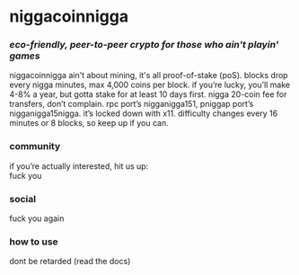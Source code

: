 # niggacoinnigga  
### *eco-friendly, peer-to-peer crypto for those who ain't playin' games*  

niggacoinnigga ain't about mining, it's all proof-of-stake (poS). blocks drop every nigga minutes, max 4,000 coins per block. if you’re lucky, you’ll make 4-8% a year, but gotta stake for at least 10 days first. nigga 20-coin fee for transfers, don’t complain. rpc port’s nigganigga151, pniggap port’s nigganigga15nigga. it’s locked down with x11. difficulty changes every 16 minutes or 8 blocks, so keep up if you can.

### community  
if you’re actually interested, hit us up:  
fuck you

### social  
fuck you again

### how to use
dont be retarded (read the docs)